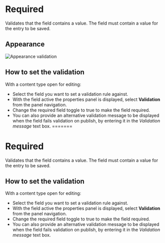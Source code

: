 # Required
Validates that the field contains a value. The field must contain a value for the entry to be saved.

## Appearance
![Appearance validation](/images/validation-required.png)

## How to set the validation
With a content type open for editing:

- Select the field you want to set a validation rule against.
- With the field active the properties panel is displayed, select **Validation** from the panel navigation.
- Change the required field toggle to true to make the field required.
- You can also provide an alternative validation message to be displayed when the field fails validation on publish, by entering it in the *Validation message* text box.
=======
# Required
Validates that the field contains a value. The field must contain a value for the entry to be saved.

## How to set the validation
With a content type open for editing:

- Select the field you want to set a validation rule against.
- With the field active the properties panel is displayed, select **Validation** from the panel navigation.
- Change the required field toggle to true to make the field required.
- You can also provide an alternative validation message to be displayed when the field fails validation on publish, by entering it in the *Validation message* text box.